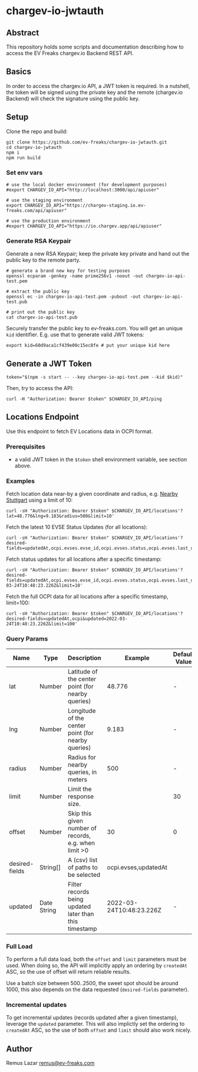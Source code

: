 # chargev-io-jwtauth

## Abstract

This repository holds some scripts and documentation describing how to access the EV Freaks chargev.io Backend REST API.

## Basics

In order to access the chargev.io API, a JWT token is required. In a nutshell, the token will be signed using the private key and the remote (chargev.io Backend) will check the signature using the public key.


## Setup

Clone the repo and build:

```shell
git clone https://github.com/ev-freaks/chargev-io-jwtauth.git
cd chargev-io-jwtauth
npm i
npm run build
```

### Set env vars

```shell
# use the local docker environment (for development purposes)
#export CHARGEV_IO_API="http://localhost:3000/api/apiuser"

# use the staging environment 
export CHARGEV_IO_API="https://chargev-staging.io.ev-freaks.com/api/apiuser"

# use the production environment
#export CHARGEV_IO_API="https://io.chargev.app/api/apiuser"
```

### Generate RSA Keypair

Generate a new RSA Keypair; keep the private key private and hand out the public key to the remote party.

```shell
# generate a brand new key for testing purposes
openssl ecparam -genkey -name prime256v1 -noout -out chargev-io-api-test.pem

# extract the public key
openssl ec -in chargev-io-api-test.pem -pubout -out chargev-io-api-test.pub

# print out the public key
cat chargev-io-api-test.pub
```

Securely transfer the public key to ev-freaks.com. You will get an unique `kid` identifier. E.g. use that to generate valid JWT tokens:

```shell
export kid=60d9aca1cf439e00c15ec8fe # put your unique kid here
```


## Generate a JWT Token


```shell
token="$(npm -s start -- --key chargev-io-api-test.pem --kid $kid)"
```

Then, try to access the API:

```shell
curl -H "Authorization: Bearer $token" $CHARGEV_IO_API/ping
```

## Locations Endpoint

Use this endpoint to fetch EV Locations data in OCPI format.

### Prerequisites

- a valid JWT token in the `$token` shell environment variable, see section above.

### Examples

Fetch location data near-by a given coordinate and radius, e.g. [Nearby Stuttgart](https://www.google.de/maps/@48.776,9.183,15z) using a limit of 10:

```shell
curl -sH "Authorization: Bearer $token" $CHARGEV_IO_API/locations'?lat=48.776&lng=9.183&radius=500&limit=10'
```

Fetch the latest 10 EVSE Status Updates (for all locations):

```shell
curl -sH "Authorization: Bearer $token" $CHARGEV_IO_API/locations'?desired-fields=updatedAt,ocpi.evses.evse_id,ocpi.evses.status,ocpi.evses.last_updated&limit=10'
```

Fetch status updates for all locations after a specific timestamp:

```shell
curl -sH "Authorization: Bearer $token" $CHARGEV_IO_API/locations'?desired-fields=updatedAt,ocpi.evses.evse_id,ocpi.evses.status,ocpi.evses.last_updated&updated=2022-03-24T10:48:23.226Z&limit=10'
```

Fetch the full OCPI data for all locations after a specific timestamp, limit=100:

```shell
curl -sH "Authorization: Bearer $token" $CHARGEV_IO_API/locations'?desired-fields=updatedAt,ocpi&updated=2022-03-24T10:48:23.226Z&limit=100'
```


### Query Params

| Name           | Type     | Description                                           | Example             | Default Value |
|----------------|----------|-------------------------------------------------------|---------------------|---------------|
| lat            | Number   | Latitude of the center point (for nearby queries)     | 48.776              | -             |
| lng            | Number   | Longitude of the center point (for nearby queries)    | 9.183               | -             |
| radius         | Number   | Radius for nearby queries, in meters                  | 500                 | -             |
| limit          | Number   | Limit the response size.                              |                     | 30            |
| offset         | Number   | Skip this given number of records, e.g. when limit >0 | 30                  | 0             |
| desired-fields | String[] | A (csv) list of paths to be selected                  | ocpi.evses,updatedAt |               |
| updated | Date String | Filter records being updated later than this timestamp | 2022-03-24T10:48:23.226Z                    | - |

### Full Load

To perform a full data load, both the `offset` and `limit` parameters must be used. When doing so, the API will implicitly apply an ordering by `createdAt` ASC, so the use of offset will return reliable results.

Use a batch size between 500..2500, the sweet spot should be around 1000, this also depends on the data requested (`desired-fields` parameter).

### Incremental updates

To get incremental updates (records updated after a given timestamp), leverage the `updated` parameter. This will also implictly set the ordering to `createdAt` ASC, so the use of both `offset` and `limit` should also work nicely.


## Author

Remus Lazar <remus@ev-freaks.com>
